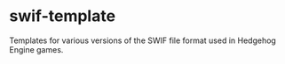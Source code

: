 # swif-template
 Templates for various versions of the SWIF file format used in Hedgehog Engine games.
